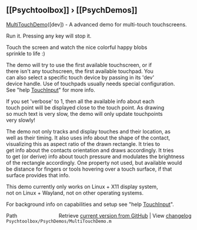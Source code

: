 ## [[Psychtoolbox]] &#8250; [[PsychDemos]]

[MultiTouchDemo](MultiTouchDemo)([dev]) - A advanced demo for multi-touch touchscreens.  
  
Run it. Pressing any key will stop it.  
  
Touch the screen and watch the nice colorful happy blobs  
sprinkle to life :)  
  
The demo will try to use the first available touchscreen, or if  
there isn't any touchscreen, the first available touchpad. You  
can also select a specific touch device by passing in its 'dev'  
device handle. Use of touchpads usually needs special configuration.  
See "help [TouchInput](TouchInput)" for more info.  
  
If you set 'verbose' to 1, then all the available info about each  
touch point will be displayed close to the touch point. As drawing  
so much text is very slow, the demo will only update touchpoints  
very slowly!  
  
The demo not only tracks and display touches and their location, as  
well as their timing. It also uses info about the shape of the contact,  
visualizing this as aspect ratio of the drawn rectangle. It tries to  
get info about the contacts orientation and draws accordingly. It tries  
to get (or derive) info about touch pressure and modulates the brightness  
of the rectangle accordingly. One property not used, but available would  
be distance for fingers or tools hovering over a touch surface, if that  
surface provides that info.  
  
This demo currently only works on Linux + X11 display system,  
not on Linux + Wayland, not on other operating systems.  
  
For background info on capabilities and setup see "help [TouchInput](TouchInput)".  
  




<div class="code_header" style="text-align:right;">
  <span style="float:left;">Path&nbsp;&nbsp;</span> <span class="counter">Retrieve <a href=
  "https://raw.github.com/Psychtoolbox-3/Psychtoolbox-3/beta/Psychtoolbox/PsychDemos/MultiTouchDemo.m">current version from GitHub</a> | View <a href=
  "https://github.com/Psychtoolbox-3/Psychtoolbox-3/commits/beta/Psychtoolbox/PsychDemos/MultiTouchDemo.m">changelog</a></span>
</div>
<div class="code">
  <code>Psychtoolbox/PsychDemos/MultiTouchDemo.m</code>
</div>

